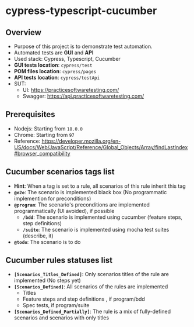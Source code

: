# cypress-typescript-cucumber

## Overview

- Purpose of this project is to demonstrate test automation.
- Automated tests are **GUI** and **API**
- Used stack: Cypress, Typescript, Cucumber
- **GUI tests location**: `cypress/test`
- **POM files location**: `cypress/pages`
- **API tests location**: `cypress/testApi`
- SUT:
  - UI: https://practicesoftwaretesting.com/
  - Swagger: https://api.practicesoftwaretesting.com/

## Prerequisites

- Nodejs: Starting from `18.0.0`
- Chrome: Starting from `97`
- Reference: https://developer.mozilla.org/en-US/docs/Web/JavaScript/Reference/Global_Objects/Array/findLastIndex#browser_compatibility

## Cucumber scenarios tags list

- **Hint**: When a tag is set to a rule, all scenarios of this rule inherit this tag
- **`@e2e`**: The scenario is implemented black box (No programmatic implemention for preconditions)
- **`@program`**: The scenario's preconditions are implemented programmatically (UI avoided), if possible
  - **`/bdd`**: The scenario is implemented using cucumber (feature steps, step definitions)
  - **`/suite`**: The scenario is implemented using mocha test suites (describe, it)
- **`@todo`**: The scenario is to do

## Cucumber rules statuses list

- **`[Scenarios_Titles_Defined]`**: Only scenarios titles of the rule are implemented (No steps yet)
- **`[Scenarios_Defined]`**: All scenarios of the rules are implemented
  - Titles
  - Feature steps and step definitions , if program/bdd
  - Spec tests, if program/suite
- **`[Scenarios_Defined_Partially]`**: The rule is a mix of fully-defined scenarios and scenarios with only titles
